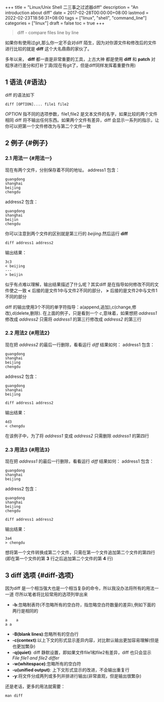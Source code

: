 +++
title = "Linux/Unix Shell 二三事之过滤器diff"
description = "An introduction about diff"
date = 2017-02-28T00:00:00+08:00
lastmod = 2022-02-23T18:56:31+08:00
tags = ["linux", "shell", "command_line"]
categories = ["linux"]
draft = false
toc = true
+++

> diff - compare files line by line

如果你有使用过git,那么你一定不会对diff 陌生，因为对你源文件和修改后的文件进行比较的就是 **diff** 这个大名鼎鼎的家伙了。

多年以来， **diff** 都一直是非常重要的工具，上古大神 都是使用 **diff** 和 **patch** 对程序进行差分和打补丁滴(现在有git了，但是diff同样发挥着重要作用)


## <span class="section-num">1</span> 语法 {#语法}

diff 的语法如下

```shell
diff [OPTION].... file1 file2
```

_OPTION_ 指不同的选项参数，file1,file2 是文本文件的名字，如果比较的两个文件相同 diff 将不输出任何东西。如果两个文件有差异，diff 会显示一系列的指示，让你可以把第一个文件修改为与第二个文件一致


## <span class="section-num">2</span> 例子 {#例子}


### <span class="section-num">2.1</span> 用法一 {#用法一}

现在有两个文件，分别保存着不同的地址。
address1 包含：

```text
guangdong
shanghai
beijing
chengdu
```

address2 包含：

```text
guangdong
shanghai
beijin
chengdu
```

你可以注意到两个文件的区别就是第三行的 _beijing_.然后运行 **diff**

```shell
diff address1 address2
```

输出结果：

```text
3c3
< beijing
---
> beijin
```

似乎有点难以理解，输出结果描述了什么呢？其实diff 是在指导如何修改不同的文件使之一致 **&lt;** 后接的是文件1中与文件2不同的部分， **&gt;** 后接的是文件2中与文件1不同的部分

diff 的输出使用3个不同的单字符指导：a(append,追加),c(change,修改),d(delete,删除). 在上面的例子，只是看到一个 _c_,意味着，如果想把 _address1_ 修改成 _address2_ 只需将 _address1_ 的第三行修改成 _address2_ 的第三行


### <span class="section-num">2.2</span> 用法2 {#用法2}

现在把 _address2_ 的最后一行删除，看看运行 _diff_ 结果如何：
address1 包含：

```text
guangdong
shanghai
beijing
chengdu
```

address2 包含：

```text
guangdong
shanghai
beijing
```

```shell
diff address1 address2
```

输出结果：

```text
4d3
< chengdu
```

在该例子中，为了将 _address1_ 变成 _address2_ 只需删除 _address1_ 的第四行


### <span class="section-num">2.3</span> 用法3 {#用法3}

现在把 _address1_ 的最后一行删除，看看运行 _diff_ 结果如何：
address1 包含：

```text
guangdong
shanghai
beijing
```

address2 包含：

```text
guangdong
shanghai
beijing
chengdu
```

```shell
diff address1 address2
```

输出结果：

```text
3a4
> chengdu
```

想将第一个文件转换成第二个文件，只需在第一个文件追加第二个文件的第四行(即在第一个文件的第 **3** 行之后追加第二个文件的第 **4** 行)


## <span class="section-num">3</span> diff 选项 {#diff-选项}

因为diff 是一个相当强大也是一个相当复杂的命令，所以我没办法将所有的用法一一道
尽所以笔者将比较常用的选项列举出来

-   **-b**:忽略制表符(不忽略所有的空白符，指忽略空白符数量的差异),例如下面的两行是相同的

<!--listend-->

```nil
a    a
a a
```

-   **-B(blank lines)**:忽略所有的空白行
-   **-c(context)**:以上下文的形式显示差异内容，对比默认输出更加容易理解(但是也更加繁杂)
-   **-q(quiet)**: diff 静默设置，即如果文件file1和file2有差异，diff 也只会显示 _File file1 and file2 differ_
-   **-w(whitespace)**:忽略所有的空白符
-   **-u(unified output)**: 上下文形式显示的改进，不会输出重复行
-   **-y**:将文件分成两列或多列并排进行输出(非常直观，但是输出很繁杂)

还是老话，更多的用法就需要：

```shell
man diff
```